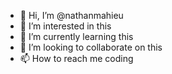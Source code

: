 - 👋 Hi, I’m @nathanmahieu
- 👀 I’m interested in this
- 🌱 I’m currently learning this
- 💞️ I’m looking to collaborate on this
- 📫 How to reach me coding

<!---
nathanmahieu/nathanmahieu is a ✨ special ✨ repository because its `README.md` (this file) appears on your GitHub profile.
You can click the Preview link to take a look at your changes.
--->

